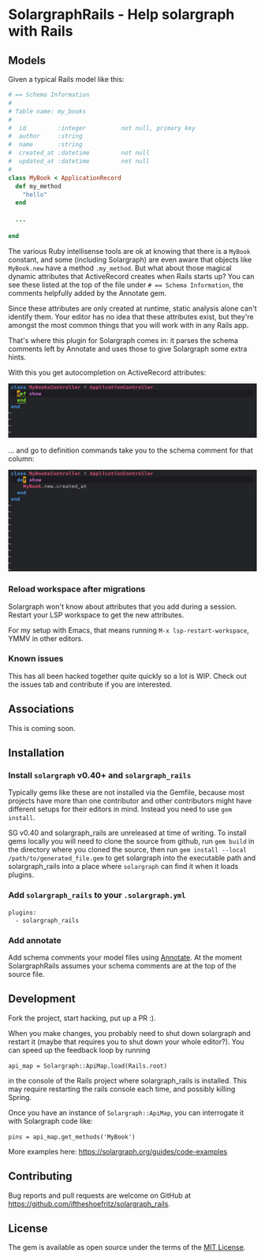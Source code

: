 # SolargraphRails - Help solargraph with Rails

## Models
Given a typical Rails model like this:

```ruby
# == Schema Information
#
# Table name: my_books
#
#  id         :integer          not null, primary key
#  author     :string
#  name       :string
#  created_at :datetime         not null
#  updated_at :datetime         not null
#
class MyBook < ApplicationRecord
  def my_method
    "hello"
  end

  ...

end
```

The various Ruby intellisense tools are ok at knowing that there is a `MyBook` constant, and some (including Solargraph) are even aware that objects like `MyBook.new` have a method `.my_method`. But what about those magical dynamic attributes that ActiveRecord creates when Rails starts up? You can see these listed at the top of the file under `# == Schema Information`, the comments helpfully added by the Annotate gem.

Since these attributes are only created at runtime, static analysis alone can't identify them. Your editor has no idea that these attributes exist, but they're amongst the most common things that you will work with in any Rails app.

That's where this plugin for Solargraph comes in: it parses the schema comments left by Annotate and uses those to give Solargraph some extra hints.

With this you get autocompletion on ActiveRecord attributes:

 ![Autocompletion of dynamic attributes like created_at](assets/solar_rails_autocomplete.gif)
 
... and go to definition commands take you to the schema comment for that column:


 ![Go to definition of dynamic attributes like created_at](assets/solar_rails_goto.gif)

### Reload workspace after migrations
Solargraph won't know about attributes that you add during a session. Restart your LSP workspace to get the new attributes.

For my setup with Emacs, that means running `M-x lsp-restart-workspace`, YMMV in other editors.

### Known issues
This has all been hacked together quite quickly so a lot is WIP. Check out the issues tab and contribute if you are interested.

## Associations
This is coming soon.

## Installation

###  Install `solargraph` v0.40+ and `solargraph_rails`
Typically gems like these are not installed via the Gemfile, because most projects have more than one contributor and other contributors might have different setups for their editors in mind. Instead you need to use `gem install`.

SG v0.40 and solargraph_rails are unreleased at time of writing. To install gems locally you will need to clone the source from github, run `gem build` in the directory where you cloned the source, then run `gem install --local /path/to/generated_file.gem` to get solargraph into the executable path and solargraph_rails into a place where `solargraph` can find it when it loads plugins.

### Add `solargraph_rails` to your `.solargraph.yml`

```
plugins:
  - solargraph_rails
```

### Add annotate
Add schema comments your model files using [Annotate](https://github.com/ctran/annotate_models/). At the moment SolargraphRails assumes your schema comments are at the top of the source file.

## Development

Fork the project, start hacking, put up a PR :).

When you make changes, you probably need to shut down solargraph and restart it (maybe that requires you to shut down your whole editor?). You can speed up the feedback loop by running

`api_map = Solargraph::ApiMap.load(Rails.root)`

in the console of the Rails project where solargraph_rails is installed. This may require restarting the rails console each time, and possibly killing Spring.

Once you have an instance of `Solargraph::ApiMap`, you can interrogate it with Solargraph code like:

`pins = api_map.get_methods('MyBook')`

More examples here: https://solargraph.org/guides/code-examples

## Contributing

Bug reports and pull requests are welcome on GitHub at https://github.com/iftheshoefritz/solargraph_rails.

## License

The gem is available as open source under the terms of the [MIT License](https://opensource.org/licenses/MIT).
